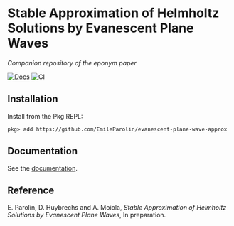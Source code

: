 # Stable Approximation of Helmholtz Solutions by Evanescent Plane Waves

*Companion repository of the eponym paper*

[![Docs](https://img.shields.io/badge/docs-dev-blue.svg)](https://EmileParolin.github.io/evanescent-plane-wave-approx/dev/)
![CI](https://github.com/EmileParolin/evanescent-plane-wave-approx/workflows/CI/badge.svg?branch=trunk)

## Installation
Install from the Pkg REPL:
```
pkg> add https://github.com/EmileParolin/evanescent-plane-wave-approx
```

## Documentation

See the [documentation](https://EmileParolin.github.io/evanescent-plane-wave-approx/dev/).

## Reference
E. Parolin, D. Huybrechs and A. Moiola,
*Stable Approximation of Helmholtz Solutions by Evanescent Plane Waves*,
In preparation.